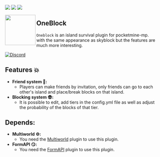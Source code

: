 [![](https://poggit.pmmp.io/shield.state/Oneblock)](https://poggit.pmmp.io/p/RedSkyBlock)
[![](https://poggit.pmmp.io/shield.api/Oneblock)](https://poggit.pmmp.io/p/RedSkyBlock)
[![](https://poggit.pmmp.io/shield.dl.total/Oneblock)](https://poggit.pmmp.io/p/RedSkyBlock)

<img src="https://play-lh.googleusercontent.com/RY0k-vbWIgnPYXU4XciUYaay6C_vvjUv85rf1bb0NrSLOHylIBNSCZkIkyiCRtCbT-A" width="100" height="100" align="left"></img>

## OneBlock
```Oneblock``` is an island survival plugin for pocketmine-mp. with the same appearance as skyblock but the features are much more interesting.


[![Discord](https://img.shields.io/discord/965662639168569394.svg?label=&logo=discord&logoColor=ffffff&color=7389D8&labelColor=6A7EC2)](https://discord.gg/KrjD6t9HJt)

## Features 💥
- **Friend system 🙋:**
  - Players can make friends by invitation, only friends can go to each other's island and place/break blocks on that island.
- **Blocking system 😨:**
  - It is possible to edit, add tiers in the config.yml file as well as adjust the probability of the blocks of that tier.
## Depends:
- **Multiworld ⚙️:**
  - You need the [Multiworld](https://poggit.pmmp.io/p/MultiWorld) plugin to use this plugin.
- **FormAPI 😏:**
  - You need the [FormAPI](https://github.com/jojoe77777/FormAPI) plugin to use this plugin.
